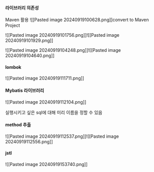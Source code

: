 
#### 라이브러리 의존성

Maven 활용
![[Pasted image 20240919100628.png]]convert to Maven Project

![[Pasted image 20240919101756.png]]![[Pasted image 20240919101929.png]]

![[Pasted image 20240919104248.png]]![[Pasted image 20240919104640.png]]



#### lombok
![[Pasted image 20240919111711.png]]


#### Mybatis 라이브러리
![[Pasted image 20240919112104.png]]

실행시키고 싶은 sql에 대해 미리 이름을 정할 수 있음


#### method 추출
![[Pasted image 20240919112537.png]]![[Pasted image 20240919112556.png]]

#### jstl
![[Pasted image 20240919153740.png]]

